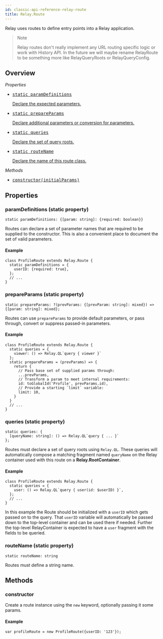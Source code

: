 ```yaml
---
id: classic-api-reference-relay-route
title: Relay.Route
---
```


Relay uses routes to define entry points into a Relay application.

> Note
>
> Relay routes don't really implement any URL routing specific logic or work with History API. In the future we will maybe rename RelayRoute to be something more like RelayQueryRoots or RelayQueryConfig.


## Overview

*Properties*

<ul class="apiIndex">
  <li>
    <a href="#paramdefinitions-static-property">
      <pre>static paramDefinitions</pre>
      Declare the expected parameters.
    </a>
  </li>
  <li>
    <a href="#prepareparams-static-property">
      <pre>static prepareParams</pre>
      Declare additional parameters or conversion for parameters.
    </a>
  </li>
  <li>
    <a href="#queries-static-property">
      <pre>static queries</pre>
      Declare the set of query roots.
    </a>
  </li>
  <li>
    <a href="#routename-static-property">
      <pre>static routeName</pre>
      Declare the name of this route class.
    </a>
  </li>
</ul>

*Methods*

<ul class="apiIndex">
  <li>
    <a href="#constructor">
      <pre>constructor(initialParams)</pre>
    </a>
  </li>
</ul>

## Properties

### paramDefinitions (static property)

```
static paramDefinitions: {[param: string]: {required: boolean}}
```

Routes can declare a set of parameter names that are required to be supplied to the constructor. This is also a convenient place to document the set of valid parameters.

#### Example

```
class ProfileRoute extends Relay.Route {
  static paramDefinitions = {
    userID: {required: true},
  };
  // ...
}
```

### prepareParams (static property)

```
static prepareParams: ?(prevParams: {[prevParam: string]: mixed}) => {[param: string]: mixed};
```

Routes can use `prepareParams` to provide default parameters, or pass through, convert or suppress passed-in parameters.

#### Example

```
class ProfileRoute extends Relay.Route {
  static queries = {
    viewer: () => Relay.QL`query { viewer }`
  };
  static prepareParams = (prevParams) => {
    return {
      // Pass base set of supplied params through:
      ...prevParams,
      // Transform a param to meet internal requirements:
      id: toGlobalId('Profile', prevParams.id),
      // Provide a starting `limit` variable:
      limit: 10,
    }
  }
  // ...
}
```

### queries (static property)

```
static queries: {
  [queryName: string]: () => Relay.QL`query { ... }`
};
```

Routes must declare a set of query roots using `Relay.QL`. These queries will automatically compose a matching fragment named `queryName` on
the Relay container used with this route on a **Relay.RootContainer**.

#### Example

```
class ProfileRoute extends Relay.Route {
  static queries = {
    user: () => Relay.QL`query { user(id: $userID) }`,
  };
  // ...
}
```
In this example the Route should be initialized with a `userID` which gets passed on to the query. That `userID` variable will automatically be passed down to the top-level container and can be used there if needed. Further the top-level RelayContainer is expected to have a `user` fragment with the fields to be queried.

### routeName (static property)

```
static routeName: string
```

Routes must define a string name.

## Methods

### constructor

Create a route instance using the `new` keyword, optionally passing it some params.

#### Example

```
var profileRoute = new ProfileRoute({userID: '123'});
```
